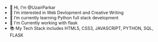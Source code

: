 - 👋 Hi, I’m @UzairParkar
- 👀 I’m interested in Web Devlopment and Creative Writing
- 🌱 I’m currently learning Python full stack development 
- 📁 I'm Currently working with flask
- 📚 My Tech Stack includes HTML5, CSS3, JAVASCRIPT, PYTHON, SQL, FLASK 
<!---
UzairParkar/UzairParkar is a ✨ special ✨ repository because its `README.md` (this file) appears on your GitHub profile.
You can click the Preview link to take a look at your changes.
--->
